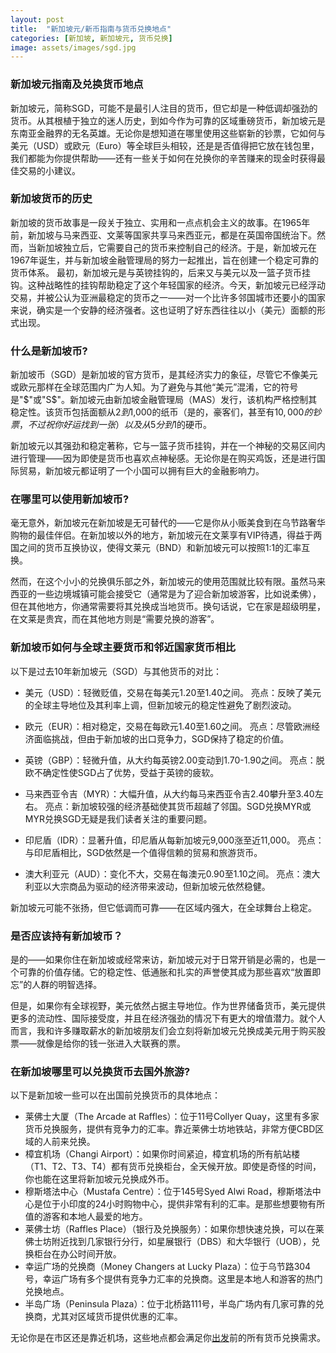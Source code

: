 ```yaml
---
layout: post
title:  "新加坡元/新币指南与货币兑换地点"
categories: [新加坡, 新加坡元, 货币兑换]
image: assets/images/sgd.jpg
---
```


### 新加坡元指南及兑换货币地点

新加坡元，简称SGD，可能不是最引人注目的货币，但它却是一种低调却强劲的货币。从其根植于独立的迷人历史，到如今作为可靠的区域重磅货币，新加坡元是东南亚金融界的无名英雄。无论你是想知道在哪里使用这些崭新的钞票，它如何与美元（USD）或欧元（Euro）等全球巨头相较，还是是否值得把它放在钱包里，我们都能为你提供帮助——还有一些关于如何在兑换你的辛苦赚来的现金时获得最佳交易的小建议。

### 新加坡货币的历史

新加坡的货币故事是一段关于独立、实用和一点点机会主义的故事。在1965年前，新加坡与马来西亚、文莱等国家共享马来西亚元，都是在英国帝国统治下。然而，当新加坡独立后，它需要自己的货币来控制自己的经济。于是，新加坡元在1967年诞生，并与新加坡金融管理局的努力一起推出，旨在创建一个稳定可靠的货币体系。
最初，新加坡元是与英镑挂钩的，后来又与美元以及一篮子货币挂钩。这种战略性的挂钩帮助稳定了这个年轻国家的经济。今天，新加坡元已经浮动交易，并被公认为亚洲最稳定的货币之一——对一个比许多邻国城市还要小的国家来说，确实是一个安静的经济强者。这也证明了好东西往往以小（美元）面额的形式出现。

### 什么是新加坡币?

新加坡币（SGD）是新加坡的官方货币，是其经济实力的象征，尽管它不像美元或欧元那样在全球范围内广为人知。为了避免与其他“美元”混淆，它的符号是"$"或"S$"。新加坡元由新加坡金融管理局（MAS）发行，该机构严格控制其稳定性。该货币包括面额从$2到$1,000的纸币（是的，豪客们，甚至有$10,000的钞票，不过祝你好运找到一张）以及从5分到$1的硬币。

新加坡元以其强劲和稳定著称，它与一篮子货币挂钩，并在一个神秘的交易区间内进行管理——因为即使是货币也喜欢点神秘感。无论你是在购买鸡饭，还是进行国际贸易，新加坡元都证明了一个小国可以拥有巨大的金融影响力。

### 在哪里可以使用新加坡币?

毫无意外，新加坡元在新加坡是无可替代的——它是你从小贩美食到在乌节路奢华购物的最佳伴侣。在新加坡以外的地方，新加坡元在文莱享有VIP待遇，得益于两国之间的货币互换协议，使得文莱元（BND）和新加坡元可以按照1:1的汇率互换。

然而，在这个小小的兑换俱乐部之外，新加坡元的使用范围就比较有限。虽然马来西亚的一些边境城镇可能会接受它（通常是为了迎合新加坡游客，比如说柔佛），但在其他地方，你通常需要将其兑换成当地货币。换句话说，它在家是超级明星，在文莱是贵宾，而在其他地方则是“需要兑换的游客”。

### 新加坡币如何与全球主要货币和邻近国家货币相比

以下是过去10年新加坡元（SGD）与其他货币的对比：
+ 美元（USD）：轻微贬值，交易在每美元1.20至1.40之间。
亮点：反映了美元的全球主导地位及其利率上调，但新加坡元的稳定性避免了剧烈波动。

+ 欧元（EUR）：相对稳定，交易在每欧元1.40至1.60之间。
亮点：尽管欧洲经济面临挑战，但由于新加坡的出口竞争力，SGD保持了稳定的价值。

+ 英镑（GBP）：轻微升值，从大约每英镑2.00变动到1.70-1.90之间。
亮点：脱欧不确定性使SGD占了优势，受益于英镑的疲软。

+ 马来西亚令吉（MYR）：大幅升值，从大约每马来西亚令吉2.40攀升至3.40左右。
亮点：新加坡较强的经济基础使其货币超越了邻国。SGD兑换MYR或MYR兑换SGD无疑是我们读者关注的重要问题。

+ 印尼盾（IDR）：显著升值，印尼盾从每新加坡元9,000涨至近11,000。
亮点：与印尼盾相比，SGD依然是一个值得信赖的贸易和旅游货币。

+ 澳大利亚元（AUD）：变化不大，交易在每澳元0.90至1.10之间。
亮点：澳大利亚以大宗商品为驱动的经济带来波动，但新加坡元依然稳健。

新加坡元可能不张扬，但它低调而可靠——在区域内强大，在全球舞台上稳定。

### 是否应该持有新加坡币？

是的——如果你住在新加坡或经常来访，新加坡元对于日常开销是必需的，也是一个可靠的价值存储。它的稳定性、低通胀和扎实的声誉使其成为那些喜欢“放置即忘”的人群的明智选择。

但是，如果你有全球视野，美元依然占据主导地位。作为世界储备货币，美元提供更多的流动性、国际接受度，并且在经济强劲的情况下有更大的增值潜力。就个人而言，我和许多赚取薪水的新加坡朋友们会立刻将新加坡元兑换成美元用于购买股票——就像是给你的钱一张进入大联赛的票。

### 在新加坡哪里可以兑换货币去国外旅游?

以下是新加坡一些可以在出国前兑换货币的具体地点：

+ 莱佛士大厦（The Arcade at Raffles）：位于11号Collyer Quay，这里有多家货币兑换服务，提供有竞争力的汇率。靠近莱佛士坊地铁站，非常方便CBD区域的人前来兑换。
+ 樟宜机场（Changi Airport）：如果你时间紧迫，樟宜机场的所有航站楼（T1、T2、T3、T4）都有货币兑换柜台，全天候开放。即使是奇怪的时间，你也能在这里将新加坡元兑换成外币。
+ 穆斯塔法中心（Mustafa Centre）：位于145号Syed Alwi Road，穆斯塔法中心是位于小印度的24小时购物中心，提供非常有利的汇率。是那些想要物有所值的游客和本地人最爱的地方。
+ 莱佛士坊（Raffles Place）（银行及兑换服务）：如果你想快速兑换，可以在莱佛士坊附近找到几家银行分行，如星展银行（DBS）和大华银行（UOB），兑换柜台在办公时间开放。
+ 幸运广场的兑换商（Money Changers at Lucky Plaza）：位于乌节路304号，幸运广场有多个提供有竞争力汇率的兑换商。这里是本地人和游客的热门兑换地点。
+ 半岛广场（Peninsula Plaza）：位于北桥路111号，半岛广场内有几家可靠的兑换商，尤其对区域货币提供优惠的汇率。

无论你是在市区还是靠近机场，这些地点都会满足你[出发](https://fromhktosg.github.io/zh/singapore-flights/)前的所有货币兑换需求。

